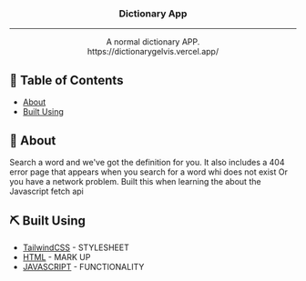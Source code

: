 <h3 align="center">Dictionary App</h3>


---

<p align="center"> A normal dictionary APP.
    <br> https://dictionarygelvis.vercel.app/
</p>

## 📝 Table of Contents

- [About](#about)
- [Built Using](#built_using)

## 🧐 About <a name = "about"></a>

Search a word and we've got the definition for you. 
It also includes a 404 error page that appears when you search for a word whi does not exist
Or you have a network problem. Built this when learning the about the Javascript fetch api

## ⛏️ Built Using <a name = "built_using"></a>

- [TailwindCSS](https://tailwindcss.com) - STYLESHEET
- [HTML](https://developer.mozilla.org/) - MARK UP
- [JAVASCRIPT](https://developer.mozilla.org/) - FUNCTIONALITY

